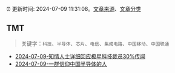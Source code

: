 :alarm_clock: 更新时间: 2024-07-09 11:31:08。[文章来源](/README.md)、[文章分类](/TAGS.md)

## TMT


> 关键字：`科技`、`半导体`、`芯片`、`电信`、`集成电路`、`中国移动`、`中国联通`



- [2024-07-09-知情人士详细回应极星科技裁员30%传闻](https://www.cls.cn/detail/1727549) 
- [2024-07-09-一群信仰中国半导体的人](https://posts.careerengine.us/p/668ca7ae8defaa58ee06d3d1) 
